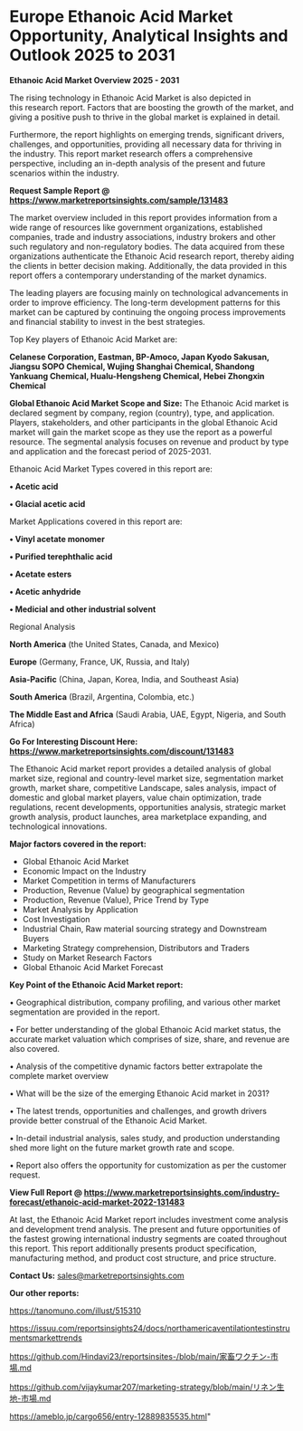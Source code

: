 # Europe Ethanoic Acid Market Opportunity, Analytical Insights and Outlook 2025 to 2031

<Strong> Ethanoic Acid Market Overview 2025 - 2031</strong>

The rising technology in Ethanoic Acid Market is also depicted in this research report. Factors that are boosting the growth of the market, and giving a positive push to thrive in the global market is explained in detail.

Furthermore, the report highlights on emerging trends, significant drivers, challenges, and opportunities, providing all necessary data for thriving in the industry. This report market research offers a comprehensive perspective, including an in-depth analysis of the present and future scenarios within the industry.

<strong>Request Sample Report @ <a href=https://www.marketreportsinsights.com/sample/131483>https://www.marketreportsinsights.com/sample/131483</a></strong>

The market overview included in this report provides information from a wide range of resources like government organizations, established companies, trade and industry associations, industry brokers and other such regulatory and non-regulatory bodies. The data acquired from these organizations authenticate the Ethanoic Acid research report, thereby aiding the clients in better decision making. Additionally, the data provided in this report offers a contemporary understanding of the market dynamics.

The leading players are focusing mainly on technological advancements in order to improve efficiency. The long-term development patterns for this market can be captured by continuing the ongoing process improvements and financial stability to invest in the best strategies.

Top Key players of Ethanoic Acid Market are:

<strong>Celanese Corporation, Eastman, BP-Amoco, Japan Kyodo Sakusan, Jiangsu SOPO Chemical, Wujing Shanghai Chemical, Shandong Yankuang Chemical, Hualu-Hengsheng Chemical, Hebei Zhongxin Chemical</strong>

<strong><b>Global Ethanoic Acid Market Scope and Size:</b></strong>
The Ethanoic Acid market is declared segment by company, region (country), type, and application. Players, stakeholders, and other participants in the global Ethanoic Acid market will gain the market scope as they use the report as a powerful resource. The segmental analysis focuses on revenue and product by type and application and the forecast period of 2025-2031.

Ethanoic Acid Market Types covered in this report are:

<strong>• Acetic acid

• Glacial acetic acid</strong>

Market Applications covered in this report are:

<strong>• Vinyl acetate monomer

• Purified terephthalic acid

• Acetate esters

• Acetic anhydride

• Medicial and other industrial solvent</strong> 

Regional Analysis

<strong>North America</strong> (the United States, Canada, and Mexico)

<strong>Europe</strong> (Germany, France, UK, Russia, and Italy)

<strong>Asia-Pacific</strong> (China, Japan, Korea, India, and Southeast Asia)

<strong>South America</strong> (Brazil, Argentina, Colombia, etc.)

<strong>The Middle East and Africa</strong> (Saudi Arabia, UAE, Egypt, Nigeria, and South Africa)

<strong>Go For Interesting Discount Here: <a href=https://www.marketreportsinsights.com/discount/131483>https://www.marketreportsinsights.com/discount/131483</a></strong>

The Ethanoic Acid market report provides a detailed analysis of global market size, regional and country-level market size, segmentation market growth, market share, competitive Landscape, sales analysis, impact of domestic and global market players, value chain optimization, trade regulations, recent developments, opportunities analysis, strategic market growth analysis, product launches, area marketplace expanding, and technological innovations.

<strong><b>Major factors covered in the report:</b></strong>
<ul>
  <li>Global Ethanoic Acid Market </li>
  <li>Economic Impact on the Industry</li>
  <li>Market Competition in terms of Manufacturers</li>
  <li>Production, Revenue (Value) by geographical segmentation</li>
  <li>Production, Revenue (Value), Price Trend by Type</li>
  <li>Market Analysis by Application</li>
  <li>Cost Investigation</li>
  <li>Industrial Chain, Raw material sourcing strategy and Downstream Buyers</li>
  <li>Marketing Strategy comprehension, Distributors and Traders</li>
  <li>Study on Market Research Factors</li>
  <li>Global Ethanoic Acid Market Forecast</li>
</ul>

<strong><b>Key Point of the Ethanoic Acid Market report:</b></strong>

• Geographical distribution, company profiling, and various other market segmentation are provided in the report.

• For better understanding of the global Ethanoic Acid market status, the accurate market valuation which comprises of size, share, and revenue are also covered.

• Analysis of the competitive dynamic factors better extrapolate the complete market overview

• What will be the size of the emerging Ethanoic Acid market in 2031?

• The latest trends, opportunities and challenges, and growth drivers provide better construal of the Ethanoic Acid Market.

• In-detail industrial analysis, sales study, and production understanding shed more light on the future market growth rate and scope.

• Report also offers the opportunity for customization as per the customer request.

<strong><b>View Full Report @ <a href=https://www.marketreportsinsights.com/industry-forecast/ethanoic-acid-market-2022-131483>https://www.marketreportsinsights.com/industry-forecast/ethanoic-acid-market-2022-131483</a></b></strong>


At last, the Ethanoic Acid Market report includes investment come analysis and development trend analysis. The present and future opportunities of the fastest growing international industry segments are coated throughout this report. This report additionally presents product specification, manufacturing method, and product cost structure, and price structure.

<strong>Contact Us:</strong>
sales@marketreportsinsights.com

<strong>Our other reports:</strong>

<a href=https://tanomuno.com/illust/515310>https://tanomuno.com/illust/515310</a>

<a href=https://issuu.com/reportsinsights24/docs/northamericaventilationtestinstrumentsmarkettrends>https://issuu.com/reportsinsights24/docs/northamericaventilationtestinstrumentsmarkettrends</a>

<a href=https://github.com/Hindavi23/reportsinsites-/blob/main/家畜ワクチン-市場.md>https://github.com/Hindavi23/reportsinsites-/blob/main/家畜ワクチン-市場.md</a>

<a href=https://github.com/vijaykumar207/marketing-strategy/blob/main/リネン生地-市場.md>https://github.com/vijaykumar207/marketing-strategy/blob/main/リネン生地-市場.md</a>

<a href=https://ameblo.jp/cargo656/entry-12889835535.html>https://ameblo.jp/cargo656/entry-12889835535.html</a>"
